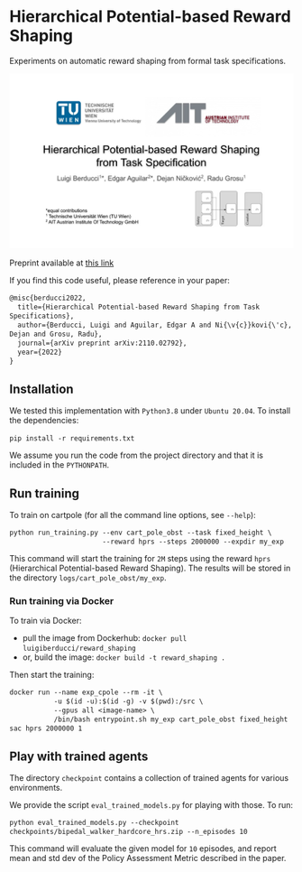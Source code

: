 # Hierarchical Potential-based Reward Shaping

Experiments on automatic reward shaping from formal task specifications.

[![Watch the video](docs/HPRS.png)](https://youtu.be/PWJxZEhlUj4)

Preprint available at [this link](https://arxiv.org/abs/2110.02792)

If you find this code useful, please reference in your paper:

```
@misc{berducci2022,
  title={Hierarchical Potential-based Reward Shaping from Task Specifications},
  author={Berducci, Luigi and Aguilar, Edgar A and Ni{\v{c}}kovi{\'c}, Dejan and Grosu, Radu},
  journal={arXiv preprint arXiv:2110.02792},
  year={2022}
}
```

## Installation 

We tested this implementation with `Python3.8` under `Ubuntu 20.04`.
To install the dependencies:

```pip install -r requirements.txt```

We assume you run the code from the project directory and that it is included in the `PYTHONPATH`.

## Run training 

To train on cartpole (for all the command line options, see `--help`):

```
python run_training.py --env cart_pole_obst --task fixed_height \ 
                       --reward hprs --steps 2000000 --expdir my_exp
```

This command will start the training for `2M` steps 
using the reward `hprs` (Hierarchical Potential-based Reward Shaping).
The results will be stored in the directory `logs/cart_pole_obst/my_exp`.


### Run training via Docker

To train via Docker:
- pull the image from Dockerhub: `docker pull luigiberducci/reward_shaping`
- or, build the image: `docker build -t reward_shaping .`

Then start the training:

```
docker run --name exp_cpole --rm -it \
	       -u $(id -u):$(id -g) -v $(pwd):/src \
	       --gpus all <image-name> \
	       /bin/bash entrypoint.sh my_exp cart_pole_obst fixed_height sac hprs 2000000 1
```


## Play with trained agents

The directory `checkpoint` contains a collection of trained agents for various environments.

We provide the script `eval_trained_models.py` for playing with those.
To run:
```
python eval_trained_models.py --checkpoint checkpoints/bipedal_walker_hardcore_hrs.zip --n_episodes 10
```

This command will evaluate the given model for `10` episodes, 
and report mean and std dev of the Policy Assessment Metric described in the paper.

